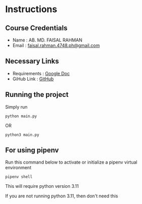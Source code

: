 # Instructions

## Course Credentials

- Name  : AB. MD. FAISAL RAHMAN
- Email : faisal.rahman.4748.ph@gmail.com

## Necessary Links
- Requirements : [Google Doc](https://docs.google.com/document/d/1YlLMdOYCEjYqoXmxNPrmW_47c8GqoqjNtV8fGj-FlPw)
- GiHub Link : [GitHub](https://github.com/foy4748/phitron-sdt-002)


## Running the project

Simply run

```console
python main.py
```
OR

```console
python3 main.py
```

## For using pipenv

Run this command below to activate or initialize a pipenv virtual environment
```console
pipenv shell
```

This will require python version 3.11

If you are not running python 3.11, then don't need this
